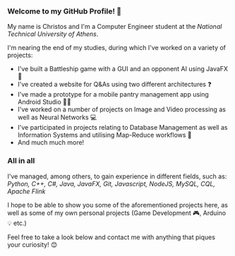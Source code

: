 <!--
**tampakc/tampakc** is a ✨ _special_ ✨ repository because its `README.md` (this file) appears on your GitHub profile.

Here are some ideas to get you started:

- I’m currently working on ...
- I’m currently learning ...
- I’m looking to collaborate on ...
- I’m looking for help with ...
- Ask me about ...
- How to reach me: ...
- Pronouns: ...
- Fun fact: ...
-->

### Welcome to my GitHub Profile!  👋

My name is Christos and I'm a Computer Engineer student at the *National Technical University of Athens*.

I'm nearing the end of my studies, during which I've worked on a variety of projects:

- I've built a Battleship game with a GUI and an opponent AI using JavaFX 🚢
- I've created a website for Q&As using two different architectures ❓
- I've made a prototype for a mobile pantry management app using Android Studio 👩‍🍳
- I've worked on a number of projects on Image and Video processing as well as Neural Networks 💻
- I've participated in projects relating to Database Management as well as Information Systems and utilising Map-Reduce workflows 📃
- And much much more!

### All in all
I've managed, among others, to gain experience in different fields, such as: *Python, C++, C#, Java, JavaFX, Git, Javascript, NodeJS, MySQL, CQL, Apache Flink*


I hope to be able to show you some of the aforementioned projects here, as well as some of my own personal projects (Game Development 🎮, Arduino 💡 etc.)

Feel free to take a look below and contact me with anything that piques your curiosity! 😊

